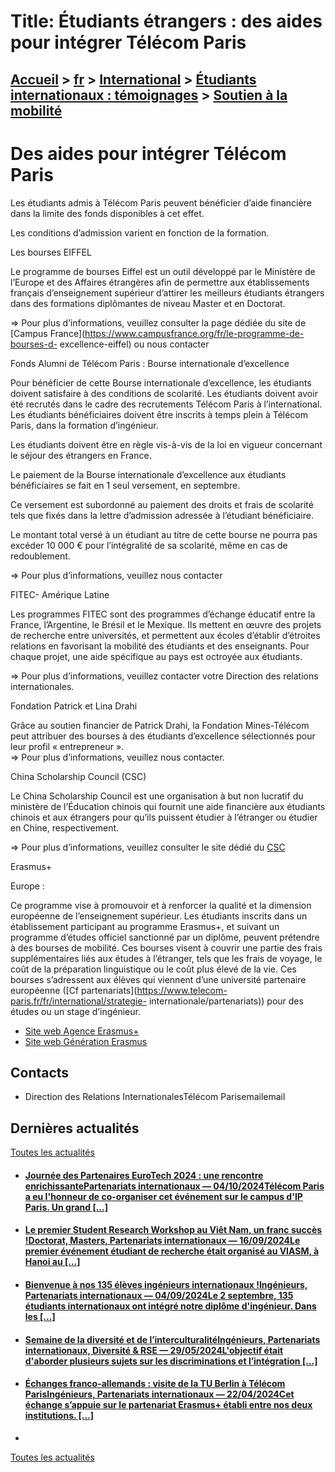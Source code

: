 # Title: Étudiants étrangers : des aides pour intégrer Télécom Paris

## [Accueil](https://www.telecom-paris.fr "https://www.telecom-paris.fr") > [fr](https://www.telecom-paris.fr/fr "fr") > [International](https://www.telecom-paris.fr/fr/international "International") > [Étudiants internationaux : témoignages](https://www.telecom-paris.fr/fr/international/etudiants "Étudiants internationaux : témoignages") > [Soutien à la mobilité](https://www.telecom-paris.fr/fr/international/etudiants/soutien-mobilite)

[](https://www.telecom-paris.fr/fr/accueil)

# Des aides pour intégrer Télécom Paris

Les étudiants admis à Télécom Paris peuvent bénéficier d’aide financière dans
la limite des fonds disponibles à cet effet.

Les conditions d’admission varient en fonction de la formation.

Les bourses EIFFEL

Le programme de bourses Eiffel est un outil développé par le Ministère de
l’Europe et des Affaires étrangères afin de permettre aux établissements
français d’enseignement supérieur d’attirer les meilleurs étudiants étrangers
dans des formations diplômantes de niveau Master et en Doctorat.

⇒ Pour plus d’informations, veuillez consulter la page dédiée du site de
[Campus France](https://www.campusfrance.org/fr/le-programme-de-bourses-d-
excellence-eiffel) ou nous contacter

Fonds Alumni de Télécom Paris : Bourse internationale d’excellence

Pour bénéficier de cette Bourse internationale d’excellence, les étudiants
doivent satisfaire à des conditions de scolarité. Les étudiants doivent avoir
été recrutés dans le cadre des recrutements Télécom Paris à l’international.
Les étudiants bénéficiaires doivent être inscrits à temps plein à Télécom
Paris, dans la formation d’ingénieur.

Les étudiants doivent être en règle vis-à-vis de la loi en vigueur concernant
le séjour des étrangers en France.

Le paiement de la Bourse internationale d’excellence aux étudiants
bénéficiaires se fait en 1 seul versement, en septembre.

Ce versement est subordonné au paiement des droits et frais de scolarité tels
que fixés dans la lettre d’admission adressée à l’étudiant bénéficiaire.

Le montant total versé à un étudiant au titre de cette bourse ne pourra pas
excéder 10 000 € pour l’intégralité de sa scolarité, même en cas de
redoublement.

⇒ Pour plus d’informations, veuillez nous contacter

FITEC- Amérique Latine

Les programmes FITEC sont des programmes d’échange éducatif entre la France,
l’Argentine, le Brésil et le Mexique. Ils mettent en œuvre des projets de
recherche entre universités, et permettent aux écoles d’établir d’étroites
relations en favorisant la mobilité des étudiants et des enseignants. Pour
chaque projet, une aide spécifique au pays est octroyée aux étudiants.

⇒ Pour plus d’informations, veuillez contacter votre Direction des relations
internationales.

Fondation Patrick et Lina Drahi

Grâce au soutien financier de Patrick Drahi, la Fondation Mines-Télécom peut
attribuer des bourses à des étudiants d’excellence sélectionnés pour leur
profil « entrepreneur ».  
⇒ Pour plus d’informations, veuillez nous contacter.

China Scholarship Council (CSC)

Le China Scholarship Council est une organisation à but non lucratif du
ministère de l’Éducation chinois qui fournit une aide financière aux étudiants
chinois et aux étrangers pour qu’ils puissent étudier à l’étranger ou étudier
en Chine, respectivement.

⇒ Pour plus d’informations, veuillez consulter le site dédié du
[CSC](https://www.csc.edu.cn/)

Erasmus+

Europe :

Ce programme vise à promouvoir et à renforcer la qualité et la dimension
européenne de l’enseignement supérieur. Les étudiants inscrits dans un
établissement participant au programme Erasmus+, et suivant un programme
d’études officiel sanctionné par un diplôme, peuvent prétendre à des bourses
de mobilité. Ces bourses visent à couvrir une partie des frais supplémentaires
liés aux études à l’étranger, tels que les frais de voyage, le coût de la
préparation linguistique ou le coût plus élevé de la vie. Ces bourses
s’adressent aux élèves qui viennent d’une université partenaire européenne
([Cf partenariats](https://www.telecom-paris.fr/fr/international/strategie-
internationale/partenariats)) pour des études ou un stage d’ingénieur.

  * [Site web Agence Erasmus+](https://agence.erasmusplus.fr/)
  * [Site web Génération Erasmus](https://www.generation-erasmus.fr/sejour-bourse-erasmus-etudiant/)

## Contacts

  * Direction des Relations InternationalesTélécom Parisemailemail

## Dernières actualités

[Toutes les actualités](https://www.telecom-paris.fr/news/newsroom "Toutes les
actualités")

  * #### [Journée des Partenaires EuroTech 2024 : une rencontre enrichissantePartenariats internationaux — 04/10/2024Télécom Paris a eu l'honneur de co-organiser cet événement sur le campus d'IP Paris. Un grand [...]](https://www.telecom-paris.fr/eurotech-partner-days-2024-rencontre-enrichissante "Journée des Partenaires EuroTech 2024 : une rencontre enrichissante")
  * #### [Le premier Student Research Workshop au Viêt Nam, un franc succès !Doctorat, Masters, Partenariats internationaux — 16/09/2024Le premier événement étudiant de recherche était organisé au VIASM, à Hanoi au [...]](https://www.telecom-paris.fr/evenement-etudiant-recherche-viasm-vietnam "Le premier Student Research Workshop au Viêt Nam, un franc succès !")
  * #### [Bienvenue à nos 135 élèves ingénieurs internationaux !Ingénieurs, Partenariats internationaux — 04/09/2024Le 2 septembre, 135 étudiants internationaux ont intégré notre diplôme d'ingénieur. Dans les [...]](https://www.telecom-paris.fr/bienvenue-135-eleves-ingenieurs-internationaux "Bienvenue à nos 135 élèves ingénieurs internationaux !")
  * #### [Semaine de la diversité et de l’interculturalitéIngénieurs, Partenariats internationaux, Diversité & RSE — 29/05/2024L'objectif était d'aborder plusieurs sujets sur les discriminations et l’intégration [...]](https://www.telecom-paris.fr/fr/div/semaine-diversite-interculturalite "Semaine de la diversité et de l’interculturalité")
  * #### [Échanges franco-allemands : visite de la TU Berlin à Télécom ParisIngénieurs, Partenariats internationaux — 22/04/2024Cet échange s’appuie sur le partenariat Erasmus+ établi entre nos deux institutions. [...]](https://www.telecom-paris.fr/visite-tu-berlin "Échanges franco-allemands : visite de la TU Berlin à Télécom Paris")
  * 

[Toutes les actualités](https://www.telecom-paris.fr/news/newsroom "Toutes les
actualités")

